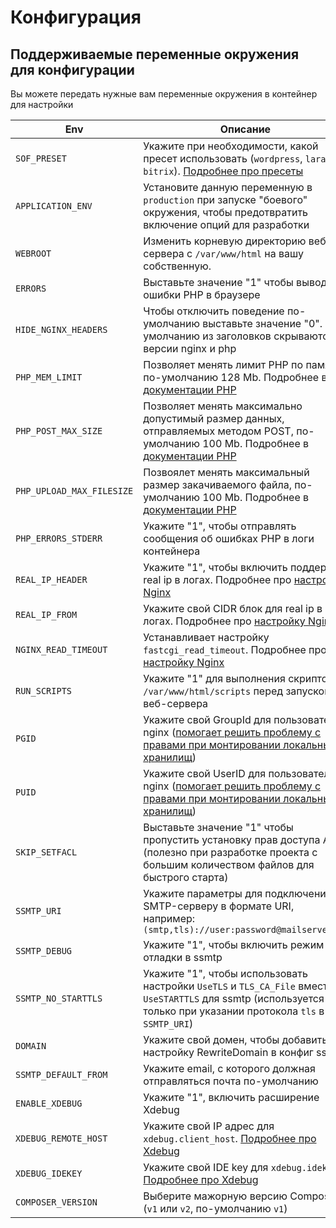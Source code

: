 # Конфигурация

## Поддерживаемые переменные окружения для конфигурации

Вы можете передать нужные вам переменные окружения в контейнер для настройки

| Env                       | Описание                                                                                                                                                                                            |
| ------------------------- | --------------------------------------------------------------------------------------------------------------------------------------------------------------------------------------------------- |
| `SOF_PRESET`              | Укажите при необходимости, какой пресет использовать (`wordpress`, `laravel`, `bitrix`). [Подробнее про пресеты](./presets.md)                                                                      |
| `APPLICATION_ENV`         | Установите данную переменную в `production` при запуске "боевого" окружения, чтобы предотвратить включение опций для разработки                                                                     |
| `WEBROOT`                 | Изменить корневую директорию веб-сервера с `/var/www/html` на вашу собственную.                                                                                                                     |
| `ERRORS`                  | Выставьте значение "1" чтобы выводить ошибки PHP в браузере                                                                                                                                         |
| `HIDE_NGINX_HEADERS`      | Чтобы отключить поведение по-умолчанию выставьте значение "0". По-умолчанию из заголовков скрываются версии nginx и php                                                                             |
| `PHP_MEM_LIMIT`           | Позволяет менять лимит PHP по памяти, по-умолчанию 128 Mb. Подробнее в [документации PHP](https://www.php.net/manual/ru/ini.core.php#ini.memory-limit)                                              |
| `PHP_POST_MAX_SIZE`       | Позволяет менять максимально допустимый размер данных, отправляемых методом POST, по-умолчанию 100 Mb. Подробнее в [документации PHP](https://www.php.net/manual/ru/ini.core.php#ini.post-max-size) |
| `PHP_UPLOAD_MAX_FILESIZE` | Позвоялет менять максимальный размер закачиваемого файла, по-умолчанию 100 Mb. Подробнее в [документации PHP](https://www.php.net/manual/ru/ini.core.php#ini.upload-max-filesize)                   |
| `PHP_ERRORS_STDERR`       | Укажите "1", чтобы отправлять сообщения об ошибках PHP в логи контейнера                                                                                                                            |
| `REAL_IP_HEADER`          | Укажите "1", чтобы включить поддержку real ip в логах. Подробнее про [настройку Nginx](./nginx_configuration.md)                                                                                    |
| `REAL_IP_FROM`            | Укажите свой CIDR блок для real ip в логах. Подробнее про [настройку Nginx](./nginx_configuration.md)                                                                                               |
| `NGINX_READ_TIMEOUT`      | Устанавливает настройку `fastcgi_read_timeout`. Подробнее про [настройку Nginx](./nginx_configuration.md)                                                                                           |
| `RUN_SCRIPTS`             | Укажите "1" для выполнения скриптов из `/var/www/html/scripts` перед запуском веб-сервера                                                                                                           |
| `PGID`                    | Укажите свой GroupId для пользователя nginx ([помогает решить проблему с правами при монтировании локальных хранилищ](./uid_gid.md))                                                                |
| `PUID`                    | Укажите свой UserID для пользователя nginx ([помогает решить проблему с правами при монтировании локальных хранилищ](./uid_gid.md))                                                                 |
| `SKIP_SETFACL`            | Выставьте значение "1" чтобы пропустить установку прав доступа ACL (полезно при разработке проекта с большим количеством файлов для быстрого старта)                                                |
| `SSMTP_URI`               | Укажите параметры для подключения к SMTP-серверу в формате URI, например: `(smtp,tls)://user:password@mailserver:25`                                                                                |
| `SSMTP_DEBUG`             | Укажите "1", чтобы включить режим отладки в ssmtp                                                                                                                                                   |
| `SSMTP_NO_STARTTLS`       | Укажите "1", чтобы использовать настройки `UseTLS` и `TLS_CA_File` вместо `UseSTARTTLS` для ssmtp (используется только при указании протокола `tls` в `SSMTP_URI`)                                  |
| `DOMAIN`                  | Укажите свой домен, чтобы добавить настройку RewriteDomain в конфиг ssmtp                                                                                                                           |
| `SSMTP_DEFAULT_FROM`      | Укажите email, с которого должная отправляться почта по-умолчанию                                                                                                                                   |
| `ENABLE_XDEBUG`           | Укажите "1", включить расширение Xdebug                                                                                                                                                             |
| `XDEBUG_REMOTE_HOST`      | Укажите свой IP адрес для `xdebug.client_host`. [Подробнее про Xdebug](./xdebug.md)                                                                                                                 |
| `XDEBUG_IDEKEY`           | Укажите свой IDE key для `xdebug.idekey`. [Подробнее про Xdebug](./xdebug.md)                                                                                                                       |
| `COMPOSER_VERSION`        | Выберите мажорную версию Composer (`v1` или `v2`, по-умолчанию `v1`)                                                                                                                                |
